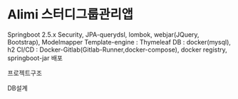 # Alimi 스터디그룹관리앱
Springboot 2.5.x
Security, JPA-querydsl, lombok, webjar(JQuery, Bootstrap), Modelmapper
Template-engine : Thymeleaf
DB : docker(mysql), h2
CI/CD : Docker-Gitlab(Gitlab-Runner,docker-compose), docker registry, springboot-jar 배포

프로젝트구조

DB설계

